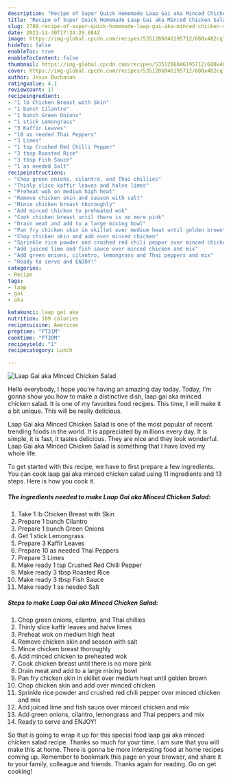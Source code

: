 ```yaml
---
description: "Recipe of Super Quick Homemade Laap Gai aka Minced Chicken Salad"
title: "Recipe of Super Quick Homemade Laap Gai aka Minced Chicken Salad"
slug: 2780-recipe-of-super-quick-homemade-laap-gai-aka-minced-chicken-salad
date: 2021-11-30T17:34:29.684Z
image: https://img-global.cpcdn.com/recipes/5351286046195712/680x482cq70/laap-gai-aka-minced-chicken-salad-recipe-main-photo.jpg
hideToc: false
enableToc: true
enableTocContent: false
thumbnail: https://img-global.cpcdn.com/recipes/5351286046195712/680x482cq70/laap-gai-aka-minced-chicken-salad-recipe-main-photo.jpg
cover: https://img-global.cpcdn.com/recipes/5351286046195712/680x482cq70/laap-gai-aka-minced-chicken-salad-recipe-main-photo.jpg
author: Jesus Buchanan
ratingvalue: 4.1
reviewcount: 17
recipeingredient:
- "1 lb Chicken Breast with Skin"
- "1 bunch Cilantro"
- "1 bunch Green Onions"
- "1 stick Lemongrass"
- "3 Kaffir Leaves"
- "10 as needed Thai Peppers"
- "3 Limes"
- "1 tsp Crushed Red Chilli Pepper"
- "3 tbsp Roasted Rice"
- "3 tbsp Fish Sauce"
- "1 as needed Salt"
recipeinstructions:
- "Chop green onions, cilantro, and Thai chillies"
- "Thinly slice kaffir leaves and halve limes"
- "Preheat wok on medium high heat"
- "Remove chicken skin and season with salt"
- "Mince chicken breast thoroughly"
- "Add minced chicken to preheated wok"
- "Cook chicken breast until there is no more pink"
- "Drain meat and add to a large mixing bowl"
- "Pan fry chicken skin in skillet over medium heat until golden brown"
- "Chop chicken skin and add over minced chicken"
- "Sprinkle rice powder and crushed red chili pepper over minced chicken and mix"
- "Add juiced lime and fish sauce over minced chicken and mix"
- "Add green onions, cilantro, lemongrass and Thai peppers and mix"
- "Ready to serve and ENJOY!"
categories:
- Recipe
tags:
- laap
- gai
- aka

katakunci: laap gai aka 
nutrition: 189 calories
recipecuisine: American
preptime: "PT31M"
cooktime: "PT30M"
recipeyield: "1"
recipecategory: Lunch

---
```



![Laap Gai aka Minced Chicken Salad](https://img-global.cpcdn.com/recipes/5351286046195712/680x482cq70/laap-gai-aka-minced-chicken-salad-recipe-main-photo.jpg)

Hello everybody, I hope you're having an amazing day today. Today, I'm gonna show you how to make a distinctive dish, laap gai aka minced chicken salad. It is one of my favorites food recipes. This time, I will make it a bit unique. This will be really delicious.

Laap Gai aka Minced Chicken Salad is one of the most popular of recent trending foods in the world. It is appreciated by millions every day. It is simple, it is fast, it tastes delicious. They are nice and they look wonderful. Laap Gai aka Minced Chicken Salad is something that I have loved my whole life.




To get started with this recipe, we have to first prepare a few ingredients. You can cook laap gai aka minced chicken salad using 11 ingredients and 13 steps. Here is how you cook it.

<!--inarticleads1-->

##### The ingredients needed to make Laap Gai aka Minced Chicken Salad:

1. Take 1 lb Chicken Breast with Skin
1. Prepare 1 bunch Cilantro
1. Prepare 1 bunch Green Onions
1. Get 1 stick Lemongrass
1. Prepare 3 Kaffir Leaves
1. Prepare 10 as needed Thai Peppers
1. Prepare 3 Limes
1. Make ready 1 tsp Crushed Red Chilli Pepper
1. Make ready 3 tbsp Roasted Rice
1. Make ready 3 tbsp Fish Sauce
1. Make ready 1 as needed Salt




<!--inarticleads2-->

##### Steps to make Laap Gai aka Minced Chicken Salad:

1. Chop green onions, cilantro, and Thai chillies
1. Thinly slice kaffir leaves and halve limes
1. Preheat wok on medium high heat
1. Remove chicken skin and season with salt
1. Mince chicken breast thoroughly
1. Add minced chicken to preheated wok
1. Cook chicken breast until there is no more pink
1. Drain meat and add to a large mixing bowl
1. Pan fry chicken skin in skillet over medium heat until golden brown
1. Chop chicken skin and add over minced chicken
1. Sprinkle rice powder and crushed red chili pepper over minced chicken and mix
1. Add juiced lime and fish sauce over minced chicken and mix
1. Add green onions, cilantro, lemongrass and Thai peppers and mix
1. Ready to serve and ENJOY!



So that is going to wrap it up for this special food laap gai aka minced chicken salad recipe. Thanks so much for your time. I am sure that you will make this at home. There is gonna be more interesting food at home recipes coming up. Remember to bookmark this page on your browser, and share it to your family, colleague and friends. Thanks again for reading. Go on get cooking!
